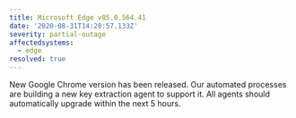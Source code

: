 ```yaml
---
title: Microsoft Edge v85.0.564.41
date: '2020-08-31T14:20:57.133Z'
severity: partial-outage
affectedsystems:
  - edge
resolved: true
---
```

New Google Chrome version has been released. Our automated processes are building a new key extraction agent to support it. All agents should automatically upgrade within the next 5 hours.

<!--- language code: en -->
